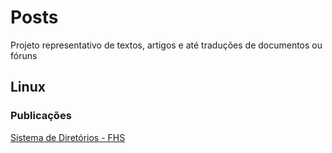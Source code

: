 # Posts
Projeto representativo de textos, artigos e até traduções de documentos ou fóruns 


## Linux

### Publicações

 [Sistema de Diretórios - FHS](https://github.com/sxico/Artigos/blob/main/Linux/FHS.md)
